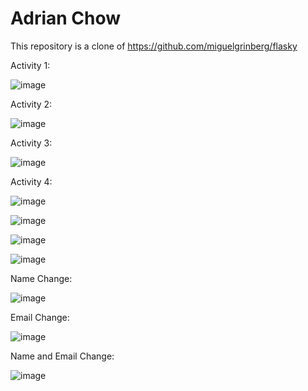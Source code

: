 # Adrian Chow
This repository is a clone of https://github.com/miguelgrinberg/flasky

Activity 1: 

![image](https://github.com/adrianchow-tech/ECE444-F2023-Lab1/assets/81934116/4a13e306-5617-440e-927f-88739f09ca34)

Activity 2: 

![image](https://github.com/adrianchow-tech/ECE444-F2023-Lab1/assets/81934116/7f5bcab4-a4ec-4e4c-883c-a2140b11af8d)

Activity 3: 

![image](https://github.com/adrianchow-tech/ECE444-F2023-Lab1/assets/81934116/f9fe3534-857d-4c84-8f59-4ad47ca6d757)

Activity 4:

![image](https://github.com/adrianchow-tech/ECE444-F2023-Lab1/assets/81934116/eaabf81b-b41d-4ffb-8542-67c922f99a42)

![image](https://github.com/adrianchow-tech/ECE444-F2023-Lab1/assets/81934116/c5d993d3-92eb-4364-8f16-6158660098ed)

![image](https://github.com/adrianchow-tech/ECE444-F2023-Lab1/assets/81934116/cc828baa-4639-4563-b938-9fc9c902212a)

![image](https://github.com/adrianchow-tech/ECE444-F2023-Lab1/assets/81934116/aea2b65a-a7bc-4e1b-9e2f-9395df702019)

Name Change:

![image](https://github.com/adrianchow-tech/ECE444-F2023-Lab1/assets/81934116/855528e8-26e6-4018-831a-1ceaf4b34e15)

Email Change:

![image](https://github.com/adrianchow-tech/ECE444-F2023-Lab1/assets/81934116/cb26288d-f510-476d-8faf-3e653980585b)

Name and Email Change:

![image](https://github.com/adrianchow-tech/ECE444-F2023-Lab1/assets/81934116/ce95b957-5830-48ec-86ed-b8775e3e6d98)

